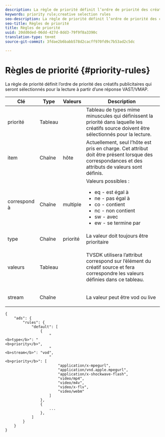 ```yaml
---
description: La règle de priorité définit l’ordre de priorité des créatifs publicitaires qui seront sélectionnés pour la lecture à partir d’une réponse VAST/VMAP.
keywords: priority rule;creative selection rules
seo-description: La règle de priorité définit l’ordre de priorité des créatifs publicitaires qui seront sélectionnés pour la lecture à partir d’une réponse VAST/VMAP.
seo-title: Règles de priorité
title: Règles de priorité
uuid: 20dd0ded-06dd-427d-8dd3-79f9f8a3390c
translation-type: tm+mt
source-git-commit: 3fdae2b6babb578d2cacff970fd9c7b53ad2c5dc

---
```



# Règles de priorité {#priority-rules}

La règle de priorité définit l’ordre de priorité des créatifs publicitaires qui seront sélectionnés pour la lecture à partir d’une réponse VAST/VMAP.

<table id="table_ljp_tgx_hz">  
 <thead> 
  <tr> 
   <th class="entry"><b>Clé</b></th> 
   <th class="entry"><b>Type</b></th> 
   <th class="entry"><b>Valeurs</b></th> 
   <th class="entry"><b>Description</b></th>
  </tr> 
 </thead>
 <tbody> 
  <tr> 
   <td><span class="codeph"> priorité</span></td> 
   <td><span class="codeph"> Tableau</span></td> 
   <td></td> 
   <td> Tableau de types mime minuscules qui définissent la priorité dans laquelle les créatifs source doivent être sélectionnés pour la lecture.</td> 
  </tr> 
  <tr> 
   <td><span class="codeph"> item</span></td> 
   <td><span class="codeph"> Chaîne</span></td> 
   <td><span class="codeph"> hôte</span></td> 
   <td>Actuellement, seul <span class="codeph"> l’hôte</span> est pris en charge. Cet attribut doit être présent lorsque <span class="codeph"> des correspondances</span> et des attributs de valeurs <span class="codeph"></span> sont définis.</td> 
  </tr> 
  <tr> 
   <td><span class="codeph"> correspond à</span></td> 
   <td><span class="codeph"> Chaîne</span></td> 
   <td><span class="codeph"> multiple</span></td> 
   <td>Valeurs possibles :
    <ul id="ul_tnf_2hx_hz"> 
     <li><span class="codeph"> eq</span> - est égal à</li> 
     <li><span class="codeph"> ne</span> - pas égal à</li> 
     <li><span class="codeph"> co</span> - contient</li> 
     <li><span class="codeph"> nc</span> - non contient</li> 
     <li><span class="codeph"> sw</span> -  avec</li> 
     <li><span class="codeph"> ew</span> - se termine par</li> 
    </ul></td> 
  </tr> 
  <tr> 
   <td><span class="codeph"> type</span></td> 
   <td><span class="codeph"> Chaîne</span></td> 
   <td><span class="codeph"> priorité</span></td> 
   <td>La valeur doit toujours être <span class="codeph"> prioritaire</span></td> 
  </tr> 
  <tr> 
   <td><span class="codeph"> valeurs</span></td> 
   <td><span class="codeph"> Tableau</span></td> 
   <td></td> 
   <td> <p>TVSDK utilisera l’attribut <span class="codeph"> correspond</span> sur l’élément <span class="codeph"></span> du créatif source et fera correspondre les valeurs définies dans ce tableau.</p> </td> 
  </tr> 
  <tr> 
   <td><span class="codeph"> stream</span></td> 
   <td><span class="codeph"> Chaîne</span></td> 
   <td></td> 
   <td> <p>La valeur peut être <span class="codeph"> vod</span> ou <span class="codeph"> live</span></p> </td> 
  </tr> 
 </tbody> 
</table>

```
{
    "ads": {
        "rules": {
            "default": [
                {
                    "
<b>type</b>": "
<b>priority</b>",
                    "
<b>stream</b>": "vod",
                    "
<b>priority</b>": [
                        "application/x-mpegurl",
                        "application/vnd.apple.mpegurl",
                        "application/x-shockwave-flash",
                        "video/mp4",
                        "video/m4v",
                        "video/x-flv",
                        "video/webm"
                    ]
                },
                {
                    ...
                },
            ]
        }
    }
}
```
